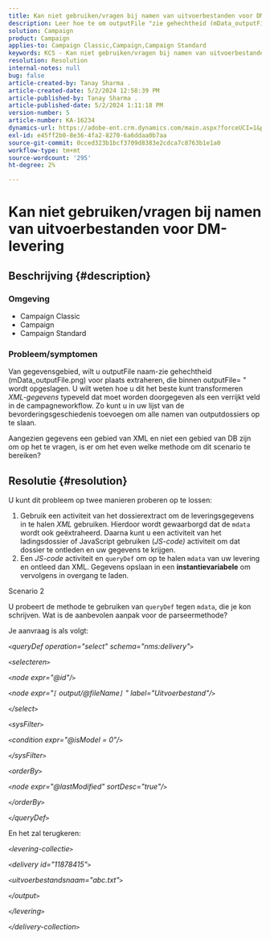 ```yaml
---
title: Kan niet gebruiken/vragen bij namen van uitvoerbestanden voor DM-levering
description: Leer hoe te om outputFile "zie gehechtheid (mData_outputFile.png) voor plaats"uit het gegevensgebied te halen.
solution: Campaign
product: Campaign
applies-to: Campaign Classic,Campaign,Campaign Standard
keywords: KCS - Kan niet gebruiken/vragen bij namen van uitvoerbestanden voor DM-levering
resolution: Resolution
internal-notes: null
bug: false
article-created-by: Tanay Sharma .
article-created-date: 5/2/2024 12:58:39 PM
article-published-by: Tanay Sharma .
article-published-date: 5/2/2024 1:11:18 PM
version-number: 5
article-number: KA-16234
dynamics-url: https://adobe-ent.crm.dynamics.com/main.aspx?forceUCI=1&pagetype=entityrecord&etn=knowledgearticle&id=9bc4d0b0-8308-ef11-9f8a-6045bd026dc7
exl-id: e45ff2b0-8e36-4fa2-8270-6a6ddaa0b7aa
source-git-commit: 0cced323b1bcf3709d8383e2cdca7c8763b1e1a0
workflow-type: tm+mt
source-wordcount: '295'
ht-degree: 2%

---
```


# Kan niet gebruiken/vragen bij namen van uitvoerbestanden voor DM-levering

## Beschrijving {#description}


### Omgeving

- Campaign Classic
- Campaign
- Campaign Standard


### Probleem/symptomen

Van gegevensgebied, wilt u outputFile naam-zie gehechtheid (mData_outputFile.png) voor plaats extraheren, die binnen outputFile= &quot; wordt opgeslagen. U wilt weten hoe u dit het beste kunt transformeren *XML-gegevens* typeveld dat moet worden doorgegeven als een verrijkt veld in de campagneworkflow. Zo kunt u in uw lijst van de bevorderingsgeschiedenis toevoegen om alle namen van outputdossiers op te slaan.

Aangezien gegevens een gebied van XML en niet een gebied van DB zijn om op het te vragen, is er om het even welke methode om dit scenario te bereiken?




## Resolutie {#resolution}


U kunt dit probleem op twee manieren proberen op te lossen:

1. Gebruik een activiteit van het dossierextract om de leveringsgegevens in te halen *XML* gebruiken. Hierdoor wordt gewaarborgd dat de `mdata` wordt ook geëxtraheerd. Daarna kunt u een activiteit van het ladingsdossier of JavaScript gebruiken (*JS-code)* activiteit om dat dossier te ontleden en uw gegevens te krijgen.
2. Een *JS-code* activiteit en `queryDef` om op te halen `mdata` van uw levering en ontleed dan XML. Gegevens opslaan in een <b>instantievariabele</b> om vervolgens in overgang te laden.


Scenario 2

U probeert de methode te gebruiken van `queryDef` tegen `mdata`, die je kon schrijven. Wat is de aanbevolen aanpak voor de parseermethode?

Je aanvraag is als volgt:

*`<`queryDef operation=&quot;select&quot; schema=&quot;nms:delivery&quot;`>`*

*`<`selecteren`>`*

*`<`node expr=&quot;@id&quot;/`>`*

*`<`node expr=&quot;`[` output/@fileName`]` &quot; label=&quot;Uitvoerbestand&quot;/`>`*

*`<`/select`>`*

*`<`sysFilter`>`*

*`<`condition expr=&quot;@isModel = 0&quot;/`>`*

*`<`/sysFilter`>`*

*`<`orderBy`>`*

*`<`node expr=&quot;@lastModified&quot; sortDesc=&quot;true&quot;/`>`*

*`<`/orderBy`>`*

*`<`/queryDef`>`*



En het zal terugkeren:

*`<`levering-collectie`>`*

*`<`delivery id=&quot;11878415&quot;`>`*

*`<`uitvoerbestandsnaam=&quot;abc.txt&quot;`>`*

*`<`/output`>`*

*`<`/levering`>`*

*`<`/delivery-collection`>`*
